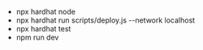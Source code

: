 
  




                 
                 
                  
  

  - npx hardhat node 
  - npx hardhat run scripts/deploy.js --network localhost 
  - npx hardhat test
  - npm run dev

